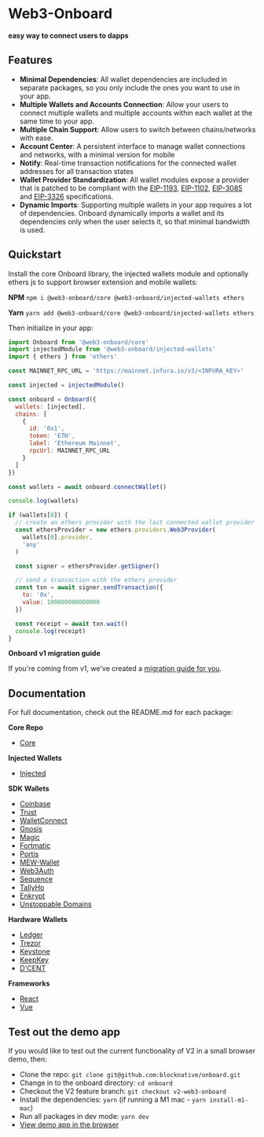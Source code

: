 # Web3-Onboard

**easy way to connect users to dapps**

## Features

- **Minimal Dependencies**: All wallet dependencies are included in separate packages, so you only include the ones you want to use in your app.
- **Multiple Wallets and Accounts Connection**: Allow your users to connect multiple wallets and multiple accounts within each wallet at the same time to your app.
- **Multiple Chain Support**: Allow users to switch between chains/networks with ease.
- **Account Center**: A persistent interface to manage wallet connections and networks, with a minimal version for mobile
- **Notify**: Real-time transaction notifications for the connected wallet addresses for all transaction states
- **Wallet Provider Standardization**: All wallet modules expose a provider that is patched to be compliant with the [EIP-1193](https://eips.ethereum.org/EIPS/eip-1193), [EIP-1102](https://eips.ethereum.org/EIPS/eip-1102), [EIP-3085](https://eips.ethereum.org/EIPS/eip-3085) and [EIP-3326](https://ethereum-magicians.org/t/eip-3326-wallet-switchethereumchain/5471) specifications.
- **Dynamic Imports**: Supporting multiple wallets in your app requires a lot of dependencies. Onboard dynamically imports a wallet and its dependencies only when the user selects it, so that minimal bandwidth is used.

## Quickstart

Install the core Onboard library, the injected wallets module and optionally ethers js to support browser extension and mobile wallets:

**NPM**
`npm i @web3-onboard/core @web3-onboard/injected-wallets ethers`

**Yarn**
`yarn add @web3-onboard/core @web3-onboard/injected-wallets ethers`

Then initialize in your app:

```javascript
import Onboard from '@web3-onboard/core'
import injectedModule from '@web3-onboard/injected-wallets'
import { ethers } from 'ethers'

const MAINNET_RPC_URL = 'https://mainnet.infura.io/v3/<INFURA_KEY>'

const injected = injectedModule()

const onboard = Onboard({
  wallets: [injected],
  chains: [
    {
      id: '0x1',
      token: 'ETH',
      label: 'Ethereum Mainnet',
      rpcUrl: MAINNET_RPC_URL
    }
  ]
})

const wallets = await onboard.connectWallet()

console.log(wallets)

if (wallets[0]) {
  // create an ethers provider with the last connected wallet provider
  const ethersProvider = new ethers.providers.Web3Provider(
    wallets[0].provider,
    'any'
  )

  const signer = ethersProvider.getSigner()

  // send a transaction with the ethers provider
  const txn = await signer.sendTransaction({
    to: '0x',
    value: 100000000000000
  })

  const receipt = await txn.wait()
  console.log(receipt)
}
```

**Onboard v1 migration guide**

If you're coming from v1, we've created a [migration guide for you](https://onboard.blocknative.com/docs/overview/onboard.js-migration-guide#background).

## Documentation

For full documentation, check out the README.md for each package:

**Core Repo**

- [Core](packages/core/README.md)

**Injected Wallets**

- [Injected](packages/injected/README.md)

**SDK Wallets**

- [Coinbase](packages/coinbase/README.md)
- [Trust](packages/trust/README.md)
- [WalletConnect](packages/walletconnect/README.md)
- [Gnosis](packages/gnosis/README.md)
- [Magic](packages/magic/README.md)
- [Fortmatic](packages/fortmatic/README.md)
- [Portis](packages/portis/README.md)
- [MEW-Wallet](packages/mew-wallet/README.md)
- [Web3Auth](packages/web3auth/README.md)
- [Sequence](packages/sequence/README.md)
- [TallyHo](packages/tallyho/README.md)
- [Enkrypt](packages/enkrypt/README.md)
- [Unstoppable Domains](packages/uauth/README.md)

**Hardware Wallets**

- [Ledger](packages/ledger/README.md)
- [Trezor](packages/trezor/README.md)
- [Keystone](packages/keystone/README.md)
- [KeepKey](packages/keepkey/README.md)
- [D'CENT](packages/dcent/README.md)

**Frameworks**

- [React](packages/react/README.md)
- [Vue](packages/vue/README.md)

## Test out the demo app

If you would like to test out the current functionality of V2 in a small browser demo, then:

- Clone the repo: `git clone git@github.com:blocknative/onboard.git`
- Change in to the onboard directory: `cd onboard`
- Checkout the V2 feature branch: `git checkout v2-web3-onboard`
- Install the dependencies: `yarn` (if running a M1 mac - `yarn install-m1-mac`)
- Run all packages in dev mode: `yarn dev`
- [View demo app in the browser](http://localhost:8080)
